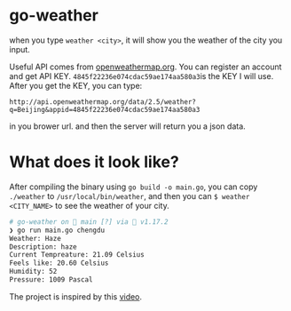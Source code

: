 # go-weather

when you type `weather <city>`, it will show you the weather of the city you input.

Useful API comes from [openweathermap.org](https://openweathermap.org/api). You can register
an account and get API KEY. `4845f22236e074cdac59ae174aa580a3`is the KEY I will use.
After you get the KEY, you can type:

```url
http://api.openweathermap.org/data/2.5/weather?q=Beijing&appid=4845f22236e074cdac59ae174aa580a3
```

in you brower url. and then the server will return you a json data.


# What does it look like?

After compiling the binary using `go build -o main.go`, you can copy `./weather` to `/usr/local/bin/weather`, and then you can `$ weather <CITY_NAME>` to see the weather of your city.

```bash
# go-weather on 🌱 main [?] via 🐹 v1.17.2 
❯ go run main.go chengdu
Weather: Haze
Description: haze
Current Tempreature: 21.09 Celsius
Feels like: 20.60 Celsius
Humidity: 52
Pressure: 1009 Pascal

```

The project is inspired by this [video](https://www.bilibili.com/video/BV1eL411b7EL?from=search&seid=15342924168800539932&spm_id_from=333.337.0.0).

